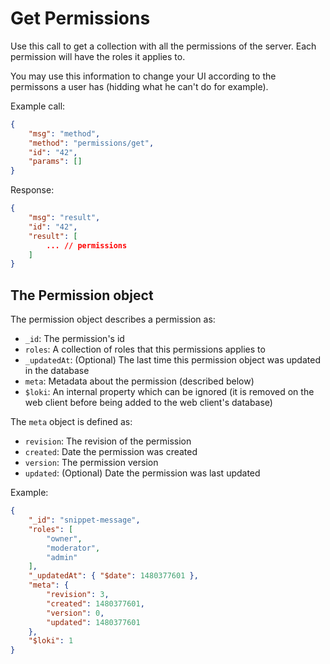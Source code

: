 # Get Permissions

Use this call to get a collection with all the permissions of the server. Each permission will have the roles it applies to.

You may use this information to change your UI according to the permissons a user has (hidding what he can't do for example).

Example call:

```json
{
    "msg": "method",
    "method": "permissions/get",
    "id": "42",
    "params": []
}
```

Response:

```json
{
    "msg": "result",
    "id": "42",
    "result": [
        ... // permissions
    ]
}
```

## The Permission object

The permission object describes a permission as:

- `_id`: The permission's id
- `roles`: A collection of roles that this permissions applies to
- `_updatedAt`: (Optional) The last time this permission object was updated in the database
- `meta`: Metadata about the permission (described below)
- `$loki`: An internal property which can be ignored (it is removed on the web client before being added to the web client's database)

The `meta` object is defined as:

- `revision`: The revision of the permission
- `created`: Date the permission was created
- `version`: The permission version
- `updated`: (Optional) Date the permission  was last updated

Example:

```json
{
    "_id": "snippet-message",
    "roles": [
        "owner",
        "moderator",
        "admin"
    ],
    "_updatedAt": { "$date": 1480377601 },
    "meta": {
        "revision": 3,
        "created": 1480377601,
        "version": 0,
        "updated": 1480377601
    },
    "$loki": 1
}
```
